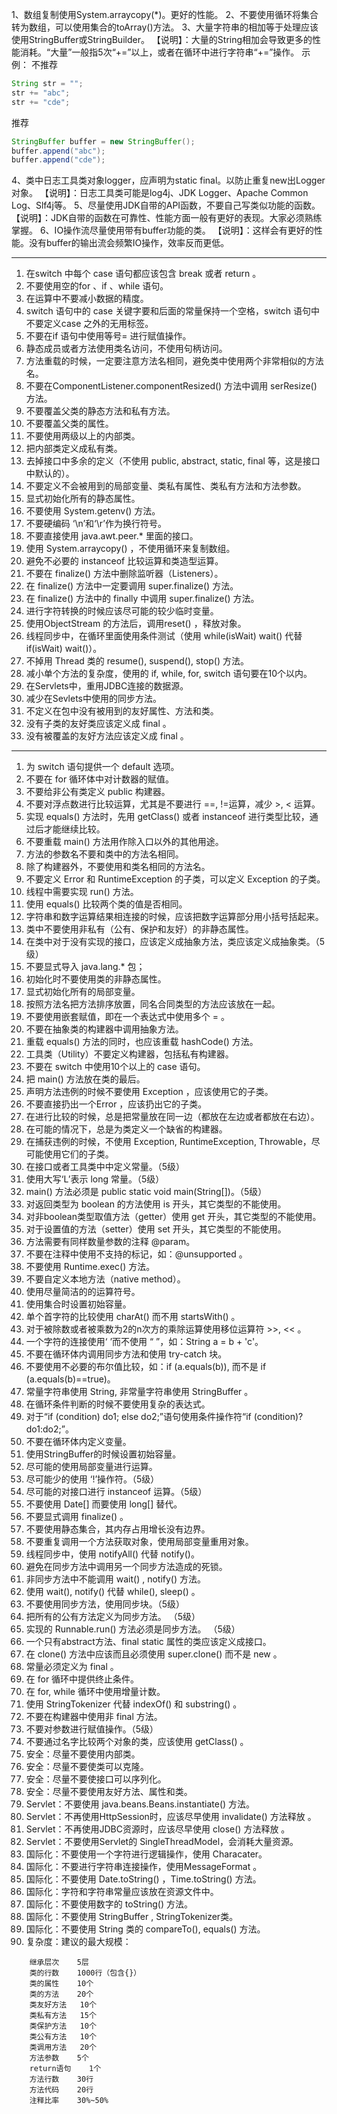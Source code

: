 1、数组复制使用System.arraycopy(*)。更好的性能。
2、不要使用循环将集合转为数组，可以使用集合的toArray()方法。
3、大量字符串的相加等于处理应该使用StringBuffer或StringBuilder。
【说明】：大量的String相加会导致更多的性能消耗。“大量”一般指5次“+=”以上，或者在循环中进行字符串“+=”操作。
示例：
不推荐
```java
String str = "";
str += "abc";
str += "cde";
``` 
推荐
```java
StringBuffer buffer = new StringBuffer();
buffer.append("abc");
buffer.append("cde");
```
4、类中日志工具类对象logger，应声明为static final。以防止重复new出Logger对象。
【说明】：日志工具类可能是log4j、JDK Logger、Apache Common Log、Slf4j等。
5、尽量使用JDK自带的API函数，不要自己写类似功能的函数。
【说明】：JDK自带的函数在可靠性、性能方面一般有更好的表现。大家必须熟练掌握。
6、IO操作流尽量使用带有buffer功能的类。
【说明】：这样会有更好的性能。没有buffer的输出流会频繁IO操作，效率反而更低。

---

1.	在switch 中每个 case 语句都应该包含 break 或者 return 。
2.	不要使用空的for 、if  、while 语句。
3.	在运算中不要减小数据的精度。
4.	switch 语句中的 case 关键字要和后面的常量保持一个空格，switch 语句中不要定义case 之外的无用标签。
5.	不要在if 语句中使用等号= 进行赋值操作。
6.	静态成员或者方法使用类名访问，不使用句柄访问。
7.	方法重载的时候，一定要注意方法名相同，避免类中使用两个非常相似的方法名。
8.	不要在ComponentListener.componentResized() 方法中调用 serResize() 方法。
9.	不要覆盖父类的静态方法和私有方法。
10.	不要覆盖父类的属性。
11.	不要使用两级以上的内部类。
12.	把内部类定义成私有类。
13.	去掉接口中多余的定义（不使用 public, abstract, static, final 等，这是接口中默认的）。
14.	不要定义不会被用到的局部变量、类私有属性、类私有方法和方法参数。
15.	显式初始化所有的静态属性。
16.	不要使用 System.getenv() 方法。
17.	不要硬编码 ‘\n’和‘\r’作为换行符号。
18.	不要直接使用 java.awt.peer.* 里面的接口。
19.	使用 System.arraycopy() ，不使用循环来复制数组。
20.	避免不必要的 instanceof 比较运算和类造型运算。
21.	不要在 finalize() 方法中删除监听器（Listeners）。
22.	在 finalize() 方法中一定要调用 super.finalize() 方法。
23.	在 finalize() 方法中的 finally 中调用 super.finalize() 方法。
24.	进行字符转换的时候应该尽可能的较少临时变量。
25.	使用ObjectStream 的方法后，调用reset() ，释放对象。
26.	线程同步中，在循环里面使用条件测试（使用 while(isWait) wait() 代替 if(isWait) wait()）。
27.	不掉用 Thread 类的 resume(), suspend(), stop() 方法。
28.	减小单个方法的复杂度，使用的 if, while, for, switch 语句要在10个以内。
29.	在Servlets中，重用JDBC连接的数据源。
30.	减少在Sevlets中使用的同步方法。
31.	不定义在包中没有被用到的友好属性、方法和类。
32.	没有子类的友好类应该定义成 final 。
33.	没有被覆盖的友好方法应该定义成 final 。

---

1.	为 switch 语句提供一个 default 选项。
2.	不要在 for 循环体中对计数器的赋值。
3.	不要给非公有类定义 public 构建器。
4.	不要对浮点数进行比较运算，尤其是不要进行 ==, !=运算，减少 >, < 运算。
5.	实现 equals() 方法时，先用 getClass() 或者 instanceof 进行类型比较，通过后才能继续比较。
6.	不要重载 main() 方法用作除入口以外的其他用途。
7.	方法的参数名不要和类中的方法名相同。
8.	除了构建器外，不要使用和类名相同的方法名。
9.	不要定义 Error 和 RuntimeException 的子类，可以定义 Exception 的子类。
10.	线程中需要实现 run() 方法。
11.	使用 equals() 比较两个类的值是否相同。
12.	字符串和数字运算结果相连接的时候，应该把数字运算部分用小括号括起来。
13.	类中不要使用非私有（公有、保护和友好）的非静态属性。
14.	在类中对于没有实现的接口，应该定义成抽象方法，类应该定义成抽象类。（5级）
15.	不要显式导入 java.lang.* 包；
16.	初始化时不要使用类的非静态属性。
17.	显式初始化所有的局部变量。
18.	按照方法名把方法排序放置，同名合同类型的方法应该放在一起。
19.	不要使用嵌套赋值，即在一个表达式中使用多个 = 。
20.	不要在抽象类的构建器中调用抽象方法。
21.	重载 equals() 方法的同时，也应该重载 hashCode() 方法。
22.	工具类（Utility）不要定义构建器，包括私有构建器。
23.	不要在 switch 中使用10个以上的 case 语句。
24.	把 main() 方法放在类的最后。
25.	声明方法违例的时候不要使用 Exception ，应该使用它的子类。
26.	不要直接扔出一个Error ，应该扔出它的子类。
27.	在进行比较的时候，总是把常量放在同一边（都放在左边或者都放在右边）。
28.	在可能的情况下，总是为类定义一个缺省的构建器。
29.	在捕获违例的时候，不使用 Exception, RuntimeException, Throwable，尽可能使用它们的子类。
30.	在接口或者工具类中中定义常量。（5级）
31.	使用大写‘L’表示 long 常量。（5级）
32.	main() 方法必须是 public static void main(String[])。（5级）
33.	对返回类型为 boolean 的方法使用 is 开头，其它类型的不能使用。
34.	对非boolean类型取值方法（getter）使用 get 开头，其它类型的不能使用。
35.	对于设置值的方法（setter）使用 set 开头，其它类型的不能使用。
36.	方法需要有同样数量参数的注释 @param。
37.	不要在注释中使用不支持的标记，如：@unsupported 。
38.	不要使用 Runtime.exec() 方法。
39.	不要自定义本地方法（native method）。
40.	使用尽量简洁的的运算符号。
41.	使用集合时设置初始容量。
42.	单个首字符的比较使用 charAt() 而不用 startsWith() 。
43.	对于被除数或者被乘数为2的n次方的乘除运算使用移位运算符 >>, << 。
44.	一个字符的连接使用‘ ’而不使用 “ ”，如：String a = b + 'c'。
45.	不要在循环体内调用同步方法和使用 try-catch 块。
46.	不要使用不必要的布尔值比较，如：if (a.equals(b)), 而不是 if (a.equals(b)==true)。
47.	常量字符串使用 String, 非常量字符串使用 StringBuffer 。
48.	在循环条件判断的时候不要使用复杂的表达式。
49.	对于“if (condition) do1; else do2;”语句使用条件操作符“if (condition)?do1:do2;”。
50.	不要在循环体内定义变量。
51.	使用StringBuffer的时候设置初始容量。
52.	尽可能的使用局部变量进行运算。
53.	尽可能少的使用 ‘!’操作符。（5级）
54.	尽可能的对接口进行 instanceof 运算。（5级）
55.	不要使用 Date[] 而要使用 long[] 替代。
56.	不要显式调用 finalize() 。
57.	不要使用静态集合，其内存占用增长没有边界。
58.	不要重复调用一个方法获取对象，使用局部变量重用对象。
59.	线程同步中，使用 notifyAll() 代替 notify()。
60.	避免在同步方法中调用另一个同步方法造成的死锁。
61.	非同步方法中不能调用 wait() , notify() 方法。
62.	使用 wait(), notify() 代替 while(), sleep() 。
63.	不要使用同步方法，使用同步块。（5级）
64.	把所有的公有方法定义为同步方法。 （5级）
65.	实现的 Runnable.run() 方法必须是同步方法。 （5级）
66.	一个只有abstract方法、final static 属性的类应该定义成接口。
67.	在 clone() 方法中应该而且必须使用 super.clone() 而不是 new 。
68.	常量必须定义为 final 。
69.	在 for 循环中提供终止条件。
70.	在 for, while 循环中使用增量计数。
71.	使用 StringTokenizer 代替 indexOf() 和 substring() 。
72.	不要在构建器中使用非 final 方法。
73.	不要对参数进行赋值操作。（5级）
74.	不要通过名字比较两个对象的类，应该使用 getClass() 。
75.	安全：尽量不要使用内部类。
76.	安全：尽量不要使类可以克隆。
77.	安全：尽量不要使接口可以序列化。
78.	安全：尽量不要使用友好方法、属性和类。
79.	Servlet：不要使用 java.beans.Beans.instantiate() 方法。
80.	Servlet：不再使用HttpSession时，应该尽早使用 invalidate() 方法释放 。
81.	Servlet：不再使用JDBC资源时，应该尽早使用 close() 方法释放 。
82.	Servlet：不要使用Servlet的 SingleThreadModel，会消耗大量资源。
83.	国际化：不要使用一个字符进行逻辑操作，使用 Characater。
84.	国际化：不要进行字符串连接操作，使用MessageFormat 。
85.	国际化：不要使用 Date.toString() ，Time.toString() 方法。
86.	国际化：字符和字符串常量应该放在资源文件中。
87.	国际化：不要使用数字的 toString() 方法。
88.	国际化：不要使用 StringBuffer , StringTokenizer类。
89.	国际化：不要使用 String 类的 compareTo(), equals() 方法。
90.	复杂度：建议的最大规模：
```
	继承层次	5层
	类的行数	1000行（包含{}）
	类的属性	10个
	类的方法	20个
	类友好方法	10个
	类私有方法	15个
	类保护方法	10个
	类公有方法	10个
	类调用方法	20个
	方法参数	5个
	return语句	1个
	方法行数	30行
	方法代码	20行
	注释比率	30%~50%
```